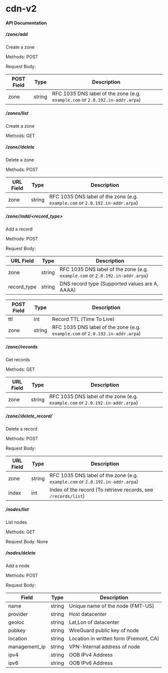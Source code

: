 # cdn-v2

#### API Documentation




##### /zone/add
Create a zone

Methods: POST

Request Body:

| POST Field | Type   | Description                                                  |
| ---------- | ------ | ------------------------------------------------------------ |
| zone       | string | RFC 1035 DNS label of the zone (e.g. `example.com` or `2.0.192.in-addr.arpa`) |



##### /zones/list

Create a zone

Methods: GET



##### /zone/<zone>/delete

Delete a zone

Methods: POST

| URL Field | Type   | Description                                                  |
| --------- | ------ | ------------------------------------------------------------ |
| zone      | string | RFC 1035 DNS label of the zone (e.g. `example.com` or `2.0.192.in-addr.arpa`) |



##### /zone/<zone>/add/<record_type>

Add  a record

Methods: POST

Request Body:

| URL Field | Type   | Description                                                  |
| --------- | ------ | ------------------------------------------------------------ |
| zone      | string | RFC 1035 DNS label of the zone (e.g. `example.com` or `2.0.192.in-addr.arpa`) |
| record_type      | string | DNS record type (Supported values are A, AAAA) |


| POST Field | Type   | Description                                                  |
| ------ | ------ | ------------------------------------------------------------ |
| ttl    | int | Record TTL (Time To Live)                                    |
| zone | string | RFC 1035 DNS label of the zone (e.g. `example.com` or `2.0.192.in-addr.arpa`) |



##### /zone/<zone>/records

Get records

Methods: GET

| URL Field | Type   | Description                                                  |
| --------- | ------ | ------------------------------------------------------------ |
| zone      | string | RFC 1035 DNS label of the zone (e.g. `example.com` or `2.0.192.in-addr.arpa`) |



##### /zone/<zone>/delete_record/<index>

Delete a record

Methods: POST

Request Body:

| URL Field | Type   | Description                                                  |
| --------- | ------ | ------------------------------------------------------------ |
| zone      | string | RFC 1035 DNS label of the zone (e.g. `example.com` or `2.0.192.in-addr.arpa`) |
| index     | int    | Index of the record (To retrieve records, see `/records/list`) |



##### /nodes/list

List nodes

Methods: GET

Request Body: None




##### /nodes/delete

Add  a node

Methods: POST

Request Body:

| Field | Type   | Description                                                  |
| ----- | ------ | ------------------------------------------------------------ |
| name  | string | Unique name of the node (FMT-US) |
| provider | string    | Host datacenter |
| geoloc | string    | Lat,Lon of datacenter |
| pubkey | string    | WireGuard public key of node |
| location | string    | Location in written form (Fremont, CA) |
| management_ip | string    | VPN-Internal address of node |
| ipv4 | string    | OOB IPv4 Address |
| ipv6 | string    | OOB IPv6 Address |
